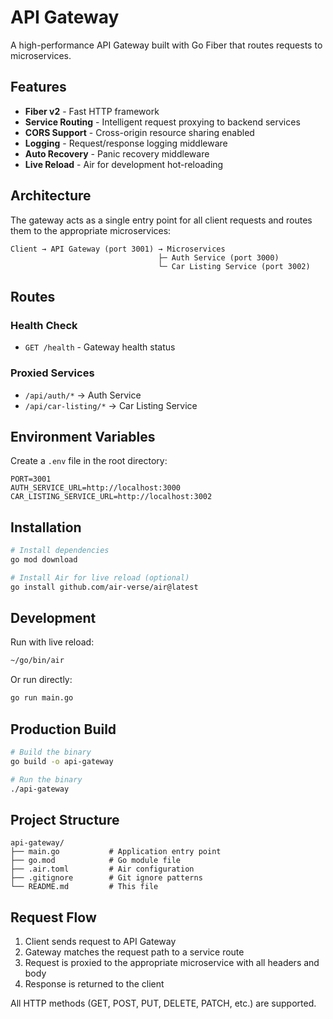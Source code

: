 # API Gateway

A high-performance API Gateway built with Go Fiber that routes requests to microservices.

## Features

- **Fiber v2** - Fast HTTP framework
- **Service Routing** - Intelligent request proxying to backend services
- **CORS Support** - Cross-origin resource sharing enabled
- **Logging** - Request/response logging middleware
- **Auto Recovery** - Panic recovery middleware
- **Live Reload** - Air for development hot-reloading

## Architecture

The gateway acts as a single entry point for all client requests and routes them to the appropriate microservices:

```
Client → API Gateway (port 3001) → Microservices
                                 ├─ Auth Service (port 3000)
                                 └─ Car Listing Service (port 3002)
```

## Routes

### Health Check
- `GET /health` - Gateway health status

### Proxied Services
- `/api/auth/*` → Auth Service
- `/api/car-listing/*` → Car Listing Service

## Environment Variables

Create a `.env` file in the root directory:

```env
PORT=3001
AUTH_SERVICE_URL=http://localhost:3000
CAR_LISTING_SERVICE_URL=http://localhost:3002
```

## Installation

```bash
# Install dependencies
go mod download

# Install Air for live reload (optional)
go install github.com/air-verse/air@latest
```

## Development

Run with live reload:

```bash
~/go/bin/air
```

Or run directly:

```bash
go run main.go
```

## Production Build

```bash
# Build the binary
go build -o api-gateway

# Run the binary
./api-gateway
```

## Project Structure

```
api-gateway/
├── main.go           # Application entry point
├── go.mod            # Go module file
├── .air.toml         # Air configuration
├── .gitignore        # Git ignore patterns
└── README.md         # This file
```

## Request Flow

1. Client sends request to API Gateway
2. Gateway matches the request path to a service route
3. Request is proxied to the appropriate microservice with all headers and body
4. Response is returned to the client

All HTTP methods (GET, POST, PUT, DELETE, PATCH, etc.) are supported.
